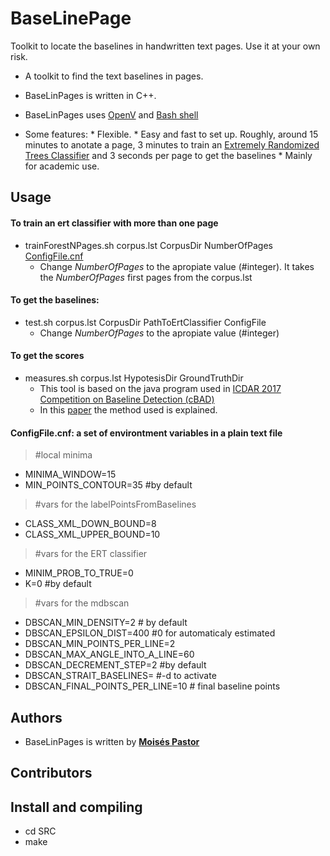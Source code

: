# BaseLinePage
Toolkit to locate the baselines in handwritten text pages. Use it at your own risk.
* A toolkit to find the text baselines in pages. 

* BaseLinPages is written in C++. 

* BaseLinPages uses [OpenV](https://opencv.org) and [Bash shell](https://es.wikipedia.org/wiki/Bash)

* Some features:
        * Flexible.
        * Easy and fast to set up. Roughly, around 15 minutes to anotate a page, 3 minutes to train an [Extremely Randomized Trees Classifier](http://citeseerx.ist.psu.edu/viewdoc/download?doi=10.1.1.65.7485&rep=rep1&type=pdf) and 3 seconds per page to get the baselines
        * Mainly for academic use. 


## Usage
#### To train an ert classifier with more than one page
* trainForestNPages.sh corpus.lst CorpusDir NumberOfPages [ConfigFile.cnf](https://github.com/RXXXXParedesPalacios/Layers/tree/master/Tutorial)
  * Change *NumberOfPages* to the apropiate value (#integer). It takes the *NumberOfPages* first pages from the corpus.lst

#### To get the baselines: 
* test.sh corpus.lst CorpusDir PathToErtClassifier ConfigFile 
    * Change *NumberOfPages* to the apropiate value (#integer)
#### To get the scores
*  measures.sh corpus.lst HypotesisDir GroundTruthDir
    * This tool is based on the java program used in [ICDAR 2017 Competition on Baseline Detection (cBAD)](https://github.com/Transkribus/TranskribusBaseLineEvaluationScheme)
    * In this [paper](https://arxiv.org/pdf/1705.03311.pdf) the method used is explained.
  

#### ConfigFile.cnf: a set of environtment variables in a plain text file
>  #local minima
* MINIMA_WINDOW=15
* MIN_POINTS_CONTOUR=35 #by default
>  #vars for the labelPointsFromBaselines
* CLASS_XML_DOWN_BOUND=8
* CLASS_XML_UPPER_BOUND=10
> #vars for the ERT classifier
* MINIM_PROB_TO_TRUE=0 
* K=0   #by default
> #vars for the mdbscan
* DBSCAN_MIN_DENSITY=2 # by default
* DBSCAN_EPSILON_DIST=400    #0  for automaticaly estimated
* DBSCAN_MIN_POINTS_PER_LINE=2
* DBSCAN_MAX_ANGLE_INTO_A_LINE=60
* DBSCAN_DECREMENT_STEP=2 #by default
* DBSCAN_STRAIT_BASELINES= #-d to activate
* DBSCAN_FINAL_POINTS_PER_LINE=10 # final baseline points

## Authors

* BaseLinPages is written by [**Moisés Pastor**](http://users.dsic.upv.es/~mpastorg/)

## Contributors

## Install and compiling
* cd SRC
* make
